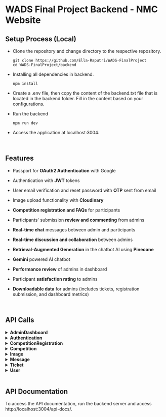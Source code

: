 # WADS Final Project Backend - NMC Website


## Setup Process (Local)

- Clone the repository and change directory to the respective repository.
    ```text
    git clone https://github.com/Ella-Raputri/WADS-FinalProject
    cd WADS-FinalProject/backend
    ```

- Installing all dependencies in backend.
    ```text
    npm install
    ```

- Create a .env file, then copy the content of the backend.txt file that is located in the backend folder. Fill in the content based on your configurations. 

- Run the backend
    ```text
    npm run dev
    ```

- Access the application at localhost:3004.

<br>


## Features

- Passport for <b>OAuth2 Authentication</b> with Google 

- Authentication with <b>JWT</b> tokens 

- User email verification and reset password with <b>OTP</b> sent from email

- Image upload functionality with <b>Cloudinary</b>

- <b>Competition registration and FAQs</b> for participants

- Participants' submission <b>review and commenting</b> from admins

- <b>Real-time chat</b> messages between admin and participants

- <b>Real-time discussion and collaboration</b> between admins

- <b>Retrieval-Augmented Generation</b> in the chatbot AI using <b>Pinecone</b>

- <b>Gemini</b> powered AI chatbot

- <b>Performance review</b> of admins in dashboard

- Participant <b>satisfaction rating</b> to admins

- <b>Downloadable data</b> for admins (includes tickets, registration submission, and dashboard metrics)


<br>

## API Calls

<details>
<summary><b>AdminDashboard</b></summary>

- Get total tickets in the past week

- Get total number of participants

- Get average first response time

- Get average full ticket resolution time

- Get received vs resolved tickets data for bar chart

- Get ticket breakdown by emergency level

- Get ticket breakdown by status

- Get number of tickets handled per agent

- Get average rating percentage metrics

</details>

<details>
<summary><b>Authentication</b></summary>

- Register a new participant account

- Log in as a user

- Logout user

- Send OTP to email for account verification

- Verify user email with OTP

- Check if user is authenticated

- Send OTP for password reset

- Verify OTP for password reset

- Reset user password

- Initiates Google OAuth2 login

- Google OAuth2 callback

</details>

<details>
<summary><b>CompetitionRegistration</b></summary>

- Get all upcoming competitions

- Get user registration info

- Get all competitions registered by user

- Register for a competition

- Delete a competition registration

- Update registration status and admin comment

- Get all competition registrations

</details>

<details>
<summary><b>Competition</b></summary>

- Get competition ID by name

- Get competition details by ID

- Get all competitions

</details>

<details>
<summary><b>Image</b></summary>

- Upload image in base64 format

</details>

<details>
<summary><b>Message</b></summary>

- Get all messages between participant and admin

- Participant sends message to admin

- System sends message to participant

- Get all messages between admins

- Admin sends message to admin group

- Send message to chatbot

- Get all messages sent to chatbot

- Generate response from chatbot 

</details>

<details>
<summary><b>Ticket</b></summary>

- Upload new ticket

- Get all tickets for a user

- Get all tickets by competition type

- Update ticket status

- Get the last updated time of a ticket

- Submit a rating for a ticket

- Fetch rating for a specific ticket

</details>

<details>
<summary><b>User</b></summary>

- Get logged-in user data

- Get user data by user ID

- Edit user details

</details>


<br>


## API Documentation
To access the API documentation, run the backend server and access http://localhost:3004/api-docs/.
